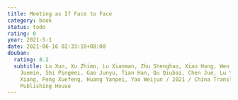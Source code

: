```yaml
---
title: Meeting as If Face to Face
category: book
status: todo
rating: 0
year: 2021-5-1
date: 2021-06-16 02:33:10+08:00
douban:
  rating: 8.2
  subtitle: Lu Xun, Xu Zhimo, Lu Xiaoman, Zhu Shenghao, Xiao Hong, Wen Yiduo, Lin
    Juemin, Shi Pingmei, Gao Junyu, Tian Han, Qu Qiubai, Chen Jue, Lu Yin, Zhu
    Xiang, Peng Xuefeng, Huang Yanpei, Yao Weijun / 2021 / China Translation &
    Publishing House
---
```



